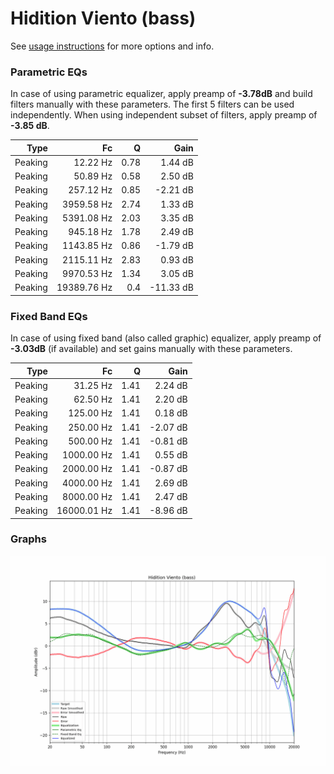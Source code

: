 # Hidition Viento (bass)
See [usage instructions](https://github.com/jaakkopasanen/AutoEq#usage) for more options and info.

### Parametric EQs
In case of using parametric equalizer, apply preamp of **-3.78dB** and build filters manually
with these parameters. The first 5 filters can be used independently.
When using independent subset of filters, apply preamp of **-3.85 dB**.

| Type    | Fc          |    Q | Gain      |
|--------:|------------:|-----:|----------:|
| Peaking | 12.22 Hz    | 0.78 | 1.44 dB   |
| Peaking | 50.89 Hz    | 0.58 | 2.50 dB   |
| Peaking | 257.12 Hz   | 0.85 | -2.21 dB  |
| Peaking | 3959.58 Hz  | 2.74 | 1.33 dB   |
| Peaking | 5391.08 Hz  | 2.03 | 3.35 dB   |
| Peaking | 945.18 Hz   | 1.78 | 2.49 dB   |
| Peaking | 1143.85 Hz  | 0.86 | -1.79 dB  |
| Peaking | 2115.11 Hz  | 2.83 | 0.93 dB   |
| Peaking | 9970.53 Hz  | 1.34 | 3.05 dB   |
| Peaking | 19389.76 Hz | 0.4  | -11.33 dB |

### Fixed Band EQs
In case of using fixed band (also called graphic) equalizer, apply preamp of **-3.03dB**
(if available) and set gains manually with these parameters.

| Type    | Fc          |    Q | Gain     |
|--------:|------------:|-----:|---------:|
| Peaking | 31.25 Hz    | 1.41 | 2.24 dB  |
| Peaking | 62.50 Hz    | 1.41 | 2.20 dB  |
| Peaking | 125.00 Hz   | 1.41 | 0.18 dB  |
| Peaking | 250.00 Hz   | 1.41 | -2.07 dB |
| Peaking | 500.00 Hz   | 1.41 | -0.81 dB |
| Peaking | 1000.00 Hz  | 1.41 | 0.55 dB  |
| Peaking | 2000.00 Hz  | 1.41 | -0.87 dB |
| Peaking | 4000.00 Hz  | 1.41 | 2.69 dB  |
| Peaking | 8000.00 Hz  | 1.41 | 2.47 dB  |
| Peaking | 16000.01 Hz | 1.41 | -8.96 dB |

### Graphs
![](./Hidition%20Viento%20(bass).png)